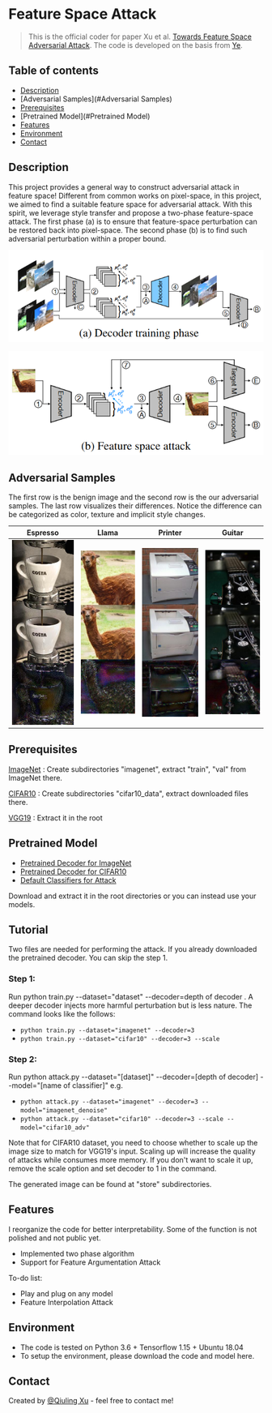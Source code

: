 # Feature Space Attack
> This is the official coder for paper  Xu et al. [Towards Feature Space Adversarial Attack](https://arxiv.org/abs/2004.12385). The code is developed on the basis from [Ye](https://github.com/elleryqueenhomels/arbitrary_style_transfer).

## Table of contents
* [Description](#description)
* [Adversarial Samples](#Adversarial Samples)
* [Prerequisites](#Prerequisites)
* [Pretrained Model](#Pretrained Model)
* [Features](#features)
* [Environment](#Environment)
* [Contact](#contact)

## Description
This project provides a general way to construct adversarial attack in feature space! Different from common works on pixel-space, in this project, we aimed to find a suitable feature space for adversarial attack.  With this spirit, we leverage style transfer and propose a two-phase feature-space attack. The first phase (a) is to ensure that feature-space perturbation can be restored back into pixel-space. The second phase (b) is to find such adversarial perturbation within a proper bound. 

![Training Phase](./samples/training_phase.PNG)

![Training Phase](./samples/attacking_phase.PNG)

## Adversarial Samples

The first row is the benign image and the second row is the our adversarial samples. The last row visualizes their differences. Notice the difference can be categorized as color, texture and implicit style changes.

|          Espresso           |          Llama           | Printer                    | Guitar                             |
| :-------------------------: | :----------------------: | -------------------------- | ---------------------------------- |
| ![](./samples/espresso.jpg) | ![](./samples/llama.jpg) | ![](./samples/printer.jpg) | ![](./samples/electric_guitar.jpg) |

## Prerequisites
[ImageNet](http://www.image-net.org/) : Create subdirectories "imagenet", extract "train", "val" from ImageNet there.

[CIFAR10](https://www.cs.toronto.edu/~kriz/cifar.html) : Create subdirectories "cifar10_data", extract downloaded files there.

[VGG19]( https://qiulingxu-public.s3.us-east-2.amazonaws.com/FSA/vgg19_normalised.zip) : Extract it in the root

## Pretrained Model

- [Pretrained Decoder for ImageNet](https://qiulingxu-public.s3.us-east-2.amazonaws.com/FSA/Imagenet_Decoder.zip)
- [Pretrained Decoder for CIFAR10](https://qiulingxu-public.s3.us-east-2.amazonaws.com/FSA/CIFAR10_Decoder.zip) 
- [Default Classifiers for Attack]()

 Download and extract it in the root directories or you can instead use your models.

## Tutorial

Two files are needed for performing the attack. If you already downloaded the pretrained decoder. You can skip the step 1.

### Step 1: 

Run <command> python train.py --dataset="dataset" --decoder=depth of decoder</command> . A deeper decoder injects more harmful perturbation but is less nature. The command looks like the follows: 

- `python train.py --dataset="imagenet" --decoder=3` 
- `python train.py --dataset="cifar10" --decoder=3 --scale`

### Step 2:

 Run  python attack.py --dataset="[dataset]" --decoder=[depth of decoder] --model="[name of classifier]" e.g.  

- `python attack.py --dataset="imagenet" --decoder=3 --model="imagenet_denoise"` 
- `python attack.py --dataset="cifar10" --decoder=3 --scale --model="cifar10_adv"`

Note that for CIFAR10 dataset, you need to choose whether to scale up the image size to match for VGG19's input.  Scaling up will increase the quality of attacks while consumes more memory. If you don't want to scale it up, remove the scale option and set decoder to 1 in the command.

The generated image can be found at "store" subdirectories.

## Features
I reorganize the code for better interpretability. Some of the function is not polished and not public yet.

* Implemented two phase algorithm
* Support for Feature Argumentation Attack

To-do list:
* Play and plug on any model
* Feature Interpolation Attack 

## Environment

- The code is tested on Python 3.6 + Tensorflow 1.15 + Ubuntu 18.04
- To setup the environment, please download the code and model here.

## Contact
Created by [@Qiuling Xu](https://www.cs.purdue.edu/homes/xu1230/) - feel free to contact me!